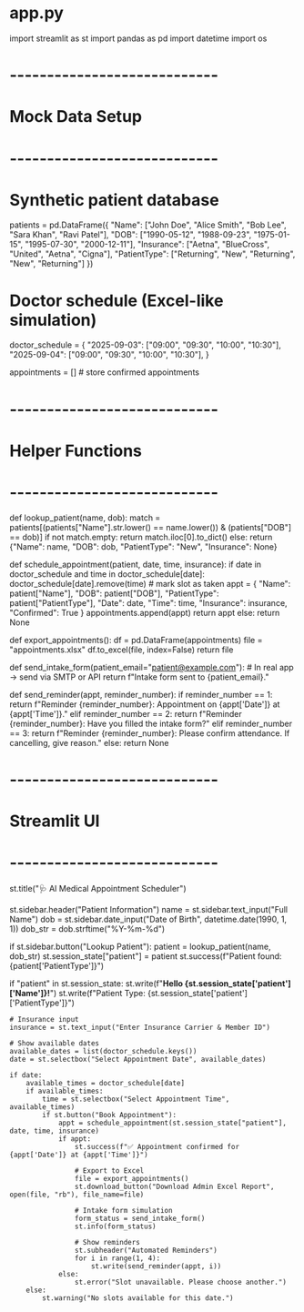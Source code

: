 # app.py
import streamlit as st
import pandas as pd
import datetime
import os

# ----------------------------
# Mock Data Setup
# ----------------------------
# Synthetic patient database
patients = pd.DataFrame({
    "Name": ["John Doe", "Alice Smith", "Bob Lee", "Sara Khan", "Ravi Patel"],
    "DOB": ["1990-05-12", "1988-09-23", "1975-01-15", "1995-07-30", "2000-12-11"],
    "Insurance": ["Aetna", "BlueCross", "United", "Aetna", "Cigna"],
    "PatientType": ["Returning", "New", "Returning", "New", "Returning"]
})

# Doctor schedule (Excel-like simulation)
doctor_schedule = {
    "2025-09-03": ["09:00", "09:30", "10:00", "10:30"],
    "2025-09-04": ["09:00", "09:30", "10:00", "10:30"],
}

appointments = []  # store confirmed appointments

# ----------------------------
# Helper Functions
# ----------------------------
def lookup_patient(name, dob):
    match = patients[(patients["Name"].str.lower() == name.lower()) &
                     (patients["DOB"] == dob)]
    if not match.empty:
        return match.iloc[0].to_dict()
    else:
        return {"Name": name, "DOB": dob, "PatientType": "New", "Insurance": None}


def schedule_appointment(patient, date, time, insurance):
    if date in doctor_schedule and time in doctor_schedule[date]:
        doctor_schedule[date].remove(time)  # mark slot as taken
        appt = {
            "Name": patient["Name"],
            "DOB": patient["DOB"],
            "PatientType": patient["PatientType"],
            "Date": date,
            "Time": time,
            "Insurance": insurance,
            "Confirmed": True
        }
        appointments.append(appt)
        return appt
    else:
        return None


def export_appointments():
    df = pd.DataFrame(appointments)
    file = "appointments.xlsx"
    df.to_excel(file, index=False)
    return file


def send_intake_form(patient_email="patient@example.com"):
    # In real app → send via SMTP or API
    return f"Intake form sent to {patient_email}."


def send_reminder(appt, reminder_number):
    if reminder_number == 1:
        return f"Reminder {reminder_number}: Appointment on {appt['Date']} at {appt['Time']}."
    elif reminder_number == 2:
        return f"Reminder {reminder_number}: Have you filled the intake form?"
    elif reminder_number == 3:
        return f"Reminder {reminder_number}: Please confirm attendance. If cancelling, give reason."
    else:
        return None

# ----------------------------
# Streamlit UI
# ----------------------------
st.title("🩺 AI Medical Appointment Scheduler")

st.sidebar.header("Patient Information")
name = st.sidebar.text_input("Full Name")
dob = st.sidebar.date_input("Date of Birth", datetime.date(1990, 1, 1))
dob_str = dob.strftime("%Y-%m-%d")

if st.sidebar.button("Lookup Patient"):
    patient = lookup_patient(name, dob_str)
    st.session_state["patient"] = patient
    st.success(f"Patient found: {patient['PatientType']}")

if "patient" in st.session_state:
    st.write(f"**Hello {st.session_state['patient']['Name']}!**")
    st.write(f"Patient Type: {st.session_state['patient']['PatientType']}")

    # Insurance input
    insurance = st.text_input("Enter Insurance Carrier & Member ID")

    # Show available dates
    available_dates = list(doctor_schedule.keys())
    date = st.selectbox("Select Appointment Date", available_dates)

    if date:
        available_times = doctor_schedule[date]
        if available_times:
            time = st.selectbox("Select Appointment Time", available_times)
            if st.button("Book Appointment"):
                appt = schedule_appointment(st.session_state["patient"], date, time, insurance)
                if appt:
                    st.success(f"✅ Appointment confirmed for {appt['Date']} at {appt['Time']}")
                    
                    # Export to Excel
                    file = export_appointments()
                    st.download_button("Download Admin Excel Report", open(file, "rb"), file_name=file)
                    
                    # Intake form simulation
                    form_status = send_intake_form()
                    st.info(form_status)

                    # Show reminders
                    st.subheader("Automated Reminders")
                    for i in range(1, 4):
                        st.write(send_reminder(appt, i))
                else:
                    st.error("Slot unavailable. Please choose another.")
        else:
            st.warning("No slots available for this date.")
